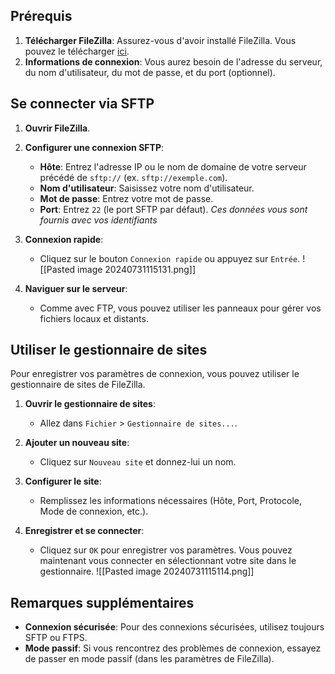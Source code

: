 ## Prérequis

1. **Télécharger FileZilla**: Assurez-vous d'avoir installé FileZilla. Vous pouvez le télécharger [ici](https://filezilla-project.org/).
2. **Informations de connexion**: Vous aurez besoin de l'adresse du serveur, du nom d'utilisateur, du mot de passe, et du port (optionnel).

## Se connecter via SFTP

1. **Ouvrir FileZilla**.

2. **Configurer une connexion SFTP**:
   - **Hôte**: Entrez l'adresse IP ou le nom de domaine de votre serveur précédé de `sftp://` (ex. `sftp://exemple.com`).
   - **Nom d'utilisateur**: Saisissez votre nom d'utilisateur.
   - **Mot de passe**: Entrez votre mot de passe.
   - **Port**: Entrez `22` (le port SFTP par défaut).
    *Ces données vous sont fournis avec vos identifiants*
3. **Connexion rapide**:
   - Cliquez sur le bouton `Connexion rapide` ou appuyez sur `Entrée`.
![[Pasted image 20240731115131.png]]
4. **Naviguer sur le serveur**:
   - Comme avec FTP, vous pouvez utiliser les panneaux pour gérer vos fichiers locaux et distants.

## Utiliser le gestionnaire de sites

Pour enregistrer vos paramètres de connexion, vous pouvez utiliser le gestionnaire de sites de FileZilla.

1. **Ouvrir le gestionnaire de sites**:
   - Allez dans `Fichier` > `Gestionnaire de sites...`.

2. **Ajouter un nouveau site**:
   - Cliquez sur `Nouveau site` et donnez-lui un nom.

3. **Configurer le site**:
   - Remplissez les informations nécessaires (Hôte, Port, Protocole, Mode de connexion, etc.).

4. **Enregistrer et se connecter**:
   - Cliquez sur `OK` pour enregistrer vos paramètres. Vous pouvez maintenant vous connecter en sélectionnant votre site dans le gestionnaire.
![[Pasted image 20240731115114.png]]
## Remarques supplémentaires

- **Connexion sécurisée**: Pour des connexions sécurisées, utilisez toujours SFTP ou FTPS.
- **Mode passif**: Si vous rencontrez des problèmes de connexion, essayez de passer en mode passif (dans les paramètres de FileZilla).